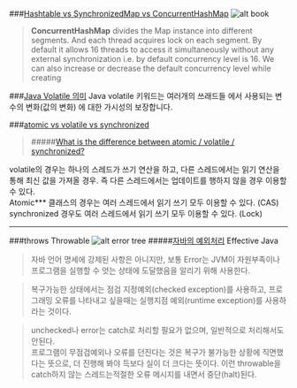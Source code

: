 
###[Hashtable vs SynchronizedMap vs ConcurrentHashMap](https://codepumpkin.com/hashtable-vs-synchronizedmap-vs-concurrenthashmap/)
![alt book](https://codepumpkin.com/wp-content/uploads/2017/09/ConcurrentHashMap.jpg)
>**ConcurrentHashMap** divides the Map instance into different segments. And each thread acquires lock on each segment. By default it allows 16 threads to access it simultaneously without any external synchronization i.e. by default concurrency level is 16. We can also increase or decrease the default concurrency level while creating 

###[Java Volatile 의미](http://thswave.github.io/java/2015/03/08/java-volatile.html)
Java volatile 키워드는 여러개의 쓰래드들 에서 사용되는 변수의 변화(값의 변화) 에 대한 가시성의 보장합니다.


###[atomic vs volatile vs synchronized](http://mygumi.tistory.com/112)
>#####[What is the difference between atomic / volatile / synchronized?](https://stackoverflow.com/questions/9749746/what-is-the-difference-between-atomic-volatile-synchronized)


volatile의 경우는 하나의 스레드가 쓰기 연산을 하고, 다른 스레드에서는 읽기 연산을 통해 최신 값을 가져올 경우. 즉 다른 스레드에서는 업데이트를 행하지 않을 경우 이용할 수 있다.  
Atomic*** 클래스의 경우는 여러 스레드에서 읽기 쓰기 모두 이용할 수 있다. (CAS)  
synchronized 경우도 여러 스레드에서 읽기 쓰기 모두 이용할 수 있다. (Lock)  

---

###throws Throwable
![alt error tree](https://lh5.googleusercontent.com/WqqNoyFEkZXfmZBBQjgIutY72_BUV6_By_BAe7Ih9u36HfelS3nTWQEYtdRUkQS32Tuhg9P9CUXo-jgvOpkO84vLm2viI4Od0BNustwONdMm7DKZnKC6kyVHyRJbsESLIPV4uBU)
#####[자바의 예외처리](https://brunch.co.kr/@kd4/5)
Effective Java
>자바 언어 명세에 강제된 사항은 아니지만, 보통 Error는 JVM이 자원부족이나 프로그램을 실행할 수 엇는 상태에 도달했음을 알리기 위해 사용한다.  

>복구가능한 상태에서는 점검 지정예외(checked exception)를 사용하고, 프로그래밍 오류를 나타내고 싶을때는 실행지점 예외(runtime exception)를 사용하라는 것이다.

>unchecked나 error는 catch로 처리할 필요가 없으며, 일반적으로 처리해서도 안된다.  
프로그램이 무점검예외나 오류를 던진다는 것은 복구가 불가능한 상황에 직면했다는 뜻으로, 더 진행해 봐야 득보다 실이 더 크다는 뜻이다. 이런 throwable을 catch하지 않는 스레드는적절한 오류 메시지를 내면서 중단(halt)된다.



